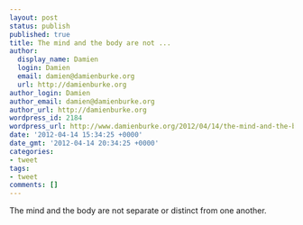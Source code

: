 ```yaml
---
layout: post
status: publish
published: true
title: The mind and the body are not ...
author:
  display_name: Damien
  login: Damien
  email: damien@damienburke.org
  url: http://damienburke.org
author_login: Damien
author_email: damien@damienburke.org
author_url: http://damienburke.org
wordpress_id: 2184
wordpress_url: http://www.damienburke.org/2012/04/14/the-mind-and-the-body-are-not/
date: '2012-04-14 15:34:25 +0000'
date_gmt: '2012-04-14 20:34:25 +0000'
categories:
- tweet
tags:
- tweet
comments: []
---
```

<p>The mind and the body are not separate or distinct from one another.</p>
